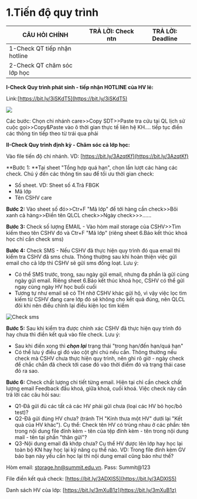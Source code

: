 # 1.Tiến độ quy trình

| CÂU HỎI CHÍNH                | TRẢ LỜI: Check ntn | TRẢ LỜI: Deadline |
| ---------------------------- | ------------------ | ----------------- |
| 1-Check QT tiếp nhận hotline |                    |                   |
| 2-Check QT chăm sóc lớp học  |                    |                   |

**I-Check Quy trình phát sinh - tiếp nhận HOTLINE của HV lẻ:**

Link:[https://bit.ly/3iSKdT5](https://bit.ly/3iSKdT5)

![](../../.gitbook/assets/Screenshot\_4.png)

Các bước: Chọn chi nhánh care>>Copy SDT>>Paste tra cứu tại QL lịch sử cuộc gọi>>Copy\&Paste vào ô thời gian thực tế liên hệ KH.... tiếp tục điền các thông tin tiếp theo từ trái qua phải

**II-Check Quy trình định kỳ - Chăm sóc cả lớp học:**

Vào file tiến độ chi nhánh. VD: [https://bit.ly/3AzqtKf](https://bit.ly/3AzqtKf)

**Bước 1: **Tại sheet "Tổng hợp quá hạn", chọn lần lượt các hàng các check. Chú ý đến các thông tin sau để tối ưu thời gian check:

* Số sheet. VD: Sheet số 4.Trả FBGK
* Mã lớp
* Tên CSHV care

**Bước 2:** Vào sheet số đó>>Ctr+F "Mã lớp" để tới hàng cần check>>Bôi xanh cả hàng>>Điền tên QLCL check>>Ngày check>>>......

**Bước 3:** Check số lượng EMAIL - Vào hòm mail storage của CSHV>>Tìm kiếm theo tên CSHV đó và Ctr+F "Mã lớp" (riêng sheet 6.Báo kết thúc khoá học chỉ cần check sms)

**Bước 4:** Check SMS - Nếu CSHV đã thực hiện quy trình đó qua email thì kiểm tra CSHV đã sms chưa. Thông thường sau khi hoàn thiện việc gửi email cho cả lớp thì CSHV sẽ gửi sms đồng loạt. Lưu ý:

* Có thể SMS trước, trong, sau ngày gửi email, nhưng đa phần là gửi cùng ngày gửi email. Riêng sheet 6.Báo kết thúc khoá học, CSHV có thể gửi ngay cùng ngày HV học buổi cuối
* Tương tự như email sẽ có TH nhờ CSHV khác gửi hộ, vì vậy việc lọc tìm kiếm từ CSHV đang care lớp đó sẽ không cho kết quả đúng, nên QLCL đôi khi nên điều chỉnh lại điều kiện lọc tìm kiếm

![Check sms](<../../.gitbook/assets/Screenshot\_3 (2).png>)

**Bước 5:** Sau khi kiểm tra được chính xác CSHV đã thực hiện quy trình đó hay chưa thì điền kết quả vào file check. Lưu ý:

* Sau khi điền xong thì _**chọn lại**_ trạng thái "trong hạn/đến hạn/quá hạn"
* Có thể lưu ý điều gì đó vào cột ghi chú nếu cần. Thông thường nếu check mà CSHV chưa thực hiện quy trình, nên ghi rõ giờ - ngày check để chắc chắn đã check tới case đó vào thời điểm đó và trạng thái case đó ra sao.

**Bước 6:** Check chất lượng chi tiết từng email. Hiện tại chỉ cần check chất lượng email Feedback đầu khoá, giữa khoá, cuối khoá. Việc check này cần trả lời các câu hỏi sau:

* Q1-Đã gửi đủ các tất cả các HV phải gửi chưa (loại các HV bỏ học/bỏ test)?
* Q2-Đã gửi đúng HV chưa? (tránh TH "Kính thưa một HV" dưới lại "Kết quả của HV khác"). Cụ thể: Check tên HV có trùng nhau ở các phần: tên trong nội dung file đính kèm - tên của tệp đính kèm - tên trong nội dung mail - tên tại phần "thân gửi"?
* Q3-Nội dung email đã khớp chưa? Cụ thể HV được lên lớp hay học lại toàn bộ KN hay học lại kỹ năng cụ thể nào. VD: Trong file đính kèm GV báo bạn này yếu cần học lại thì nội dung email cũng báo như thế?

Hòm email: storage.hn@summit.edu.vn. Pass: Summit@123

File điền kết quả check: [https://bit.ly/3ADXlS5](https://bit.ly/3ADXlS5)

Danh sách HV của lớp: [https://bit.ly/3mXuB1z](https://bit.ly/3mXuB1z)

